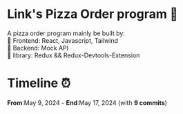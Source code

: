 # Link's Pizza Order program 🍕

A pizza order program mainly be built by:  
🍔 Frontend: React, Javascript, Tailwind  
🍟 Backend: Mock API  
🌭 library: Redux && Redux-Devtools-Extension

# Timeline ⏰

**From**:May 9, 2024 - **End**:May 17, 2024 (with **9 commits**)

